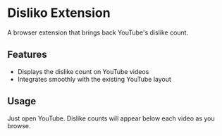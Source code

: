 # Disliko Extension

A browser extension that brings back YouTube's dislike count.

## Features

- Displays the dislike count on YouTube videos
- Integrates smoothly with the existing YouTube layout

## Usage

Just open YouTube. Dislike counts will appear below each video as you browse.
